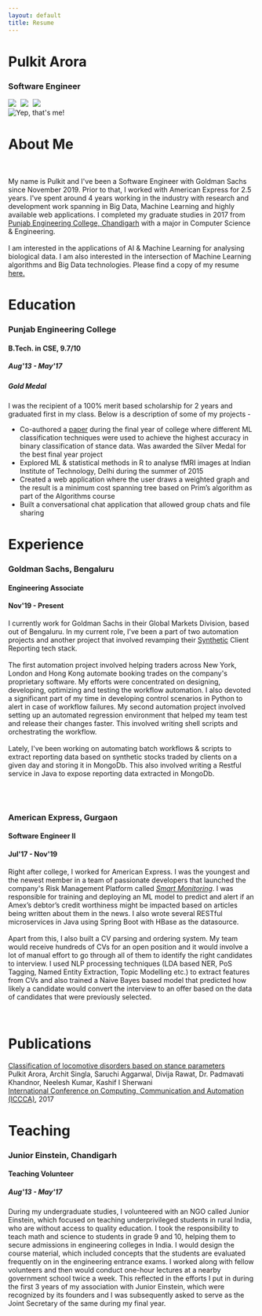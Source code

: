 ```yaml
---
layout: default
title: Resume
---
```


<div class="container">
  <!-- picture -->
  <div class="row top-bottom-buffer" id="explore">
    <div class="col-xs-12 col-sm-6 col-md-6 col-lg-9 header-left">
      <div> <h1>Pulkit Arora</h1> </div>
      <div> <h3>Software Engineer</h3> </div>
      <div>
      <a href="https://www.linkedin.com/in/pulkit-arora-16abbab1/" target="_blank"><img src="resources/linkedin_favicon.png" class="favicon"></a>
      <a href="mailto:pulkitarora22@gmail.com" target="_blank" style="margin-left:5px;"><img src="resources/email_favicon.png" class="favicon"></a>
      <a href="https://github.com/arora-pulkit" target="_blank" style="margin-left:5px;"><img src="resources/github_favicon.png" class="favicon"></a>
      </div>
    </div>
    <div class="col-xs-12 col-sm-6 col-md-6 col-lg-3 header-right">
      <div class="float-lg-right float-md-right float-sm-right"><img src="resources/me.jpg" alt="Yep, that's me!" style="min-width:180px; max-height: 250px;"></div>
    </div>
  </div>
  <!-- about me -->
  <div class="row top-bottom-buffer" id="about-me">
      <div class="mx-auto col-xs-12 col-sm-12 col-md-12 col-lg-12">
        <h1> About Me </h1><br>
        <p class="text-justify">My name is Pulkit and I've been a Software Engineer with Goldman Sachs since November 2019. Prior to that, I worked with American Express for 2.5 years. I've spent around 4 years working in the industry with research and development work spanning in Big Data, Machine Learning and highly available web applications. I completed my graduate studies in 2017 from <a href="https://www.pec.ac.in/" target="_blank">Punjab Engineering College, Chandigarh</a> with a major in Computer Science & Engineering. <br><br>
        I am interested in the applications of AI & Machine Learning for analysing biological data. I am also interested in the intersection of Machine Learning algorithms and Big Data technologies. Please find a copy of my resume <a href="resources/CV.pdf" target="_blank">here.</a></p>
      </div>
    </div>
      <!-- education -->
    <div class="row top-bottom-buffer" id="education">
        <div class="mx-auto col-xs-12 col-sm-12 col-md-12 col-lg-12 ">
        <h1> Education </h1>
        </div>
    </div>
  <div class="row" id="education-details">
    <div class="mx-auto col-xs-12 col-sm-6 col-md-6 col-lg-4 header-left">
      <div><h3>Punjab Engineering College</h3></div>
      <div><h4>B.Tech. in CSE, 9.7/10</h4></div>
      <div><h5>Aug'13 - May'17</h5></div>
      <div><h5>Gold Medal</h5></div>
    </div>
    <div class="mx-auto col-xs-12 col-sm-6 col-md-6 col-lg-8 header-right">
      <div><p class="text-justify">I was the recipient of a 100% merit based scholarship for 2 years and graduated first in my class. Below is a description of some of my projects - </p></div>
      <!--<h4>Projects</h4>-->
      <ul>
        <li>Co-authored a ​<a href="https://doi.org/10.1109/CCAA.2017.8229773" target="_blank">paper</a> during the final year of college where different ML classification techniques ​were used to achieve the highest accuracy in binary classification of stance data. Was awarded the Silver Medal for the best final year project</li>
        <li>Explored ML & statistical methods in R to analyse fMRI images at Indian Institute of Technology, Delhi during the summer of 2015</li>
        <li>Created a web application where the user draws a weighted graph and the result is a minimum cost spanning tree based on Prim’s algorithm as part of the Algorithms course</li>
        <li>Built a conversational chat application that allowed group chats and file sharing</li>
      </ul>
    </div>
  </div>
  <!--
  
  <div class="row" id="education-details2">
    <div class="mx-auto col-xs-12 col-sm-12 col-md-12 col-lg-12">
      <div><h4>Relevant Courses</h4></div>
      <div><p class="text-justify">Neural Networks, Artificial Intelligence, Design and Analysis of Algorithms, Data Structures, Theory of Computing, Discrete Mathematics, Database Management Systems, Multimedia Technologies</p></div>
    </div>
  </div>

  <!-- experience -->
  <div class="row top-bottom-buffer" id="experience">
    <div class="mx-auto col-xs-12 col-sm-12 col-md-12 col-lg-12">
      <h1> Experience </h1>
    </div>
  </div>
  <div class="row" id="experience-details">
    <div class="mx-auto col-xs-12 col-sm-6 col-md-6 col-lg-4 header-left">
      <div><h3>Goldman Sachs, Bengaluru</h3></div>
      <div><h4>Engineering Associate</h4></div>
      <div><h4>Nov'19 - Present</h4></div>
    </div>
    <div class="mx-auto col-xs-12 col-sm-6 col-md-6 col-lg-8 header-right">
      <p class="text-justify">I currently work for Goldman Sachs in their Global Markets Division, based out of Bengaluru. In my current role, I've been a part of two automation projects and another project that involved revamping their <a href="http://marketswiki.com/wiki/Synthetic_trades#:~:text=A%20synthetic%20trade%20or%20synthetic,the%20same%20risk%2Dreward%20profile.">Synthetic</a> Client Reporting tech stack. <br><br>
      The first automation project involved helping traders across New York, London and Hong Kong automate booking trades on the company's proprietary software. My efforts were concentrated on designing, developing, optimizing and testing the workflow automation. I also devoted a significant part of my time in developing control scenarios in Python to alert in case of workflow failures. My second automation project involved setting up an automated regression environment that helped my team test and release their changes faster. This involved writing shell scripts and orchestrating the workflow.<br><br>
      Lately, I've been working on automating batch workflows & scripts to extract reporting data based on synthetic stocks traded by clients on a given day and storing it in MongoDb. This also involved writing a Restful service in Java to expose reporting data extracted in MongoDb.
      </p><br><br>
    </div>
    <div class="mx-auto col-xs-12 col-sm-6 col-md-6 col-lg-4 header-left">
      <div><h3>American Express, Gurgaon</h3></div>
      <div><h4>Software Engineer II</h4></div>
      <div><h4>Jul'17 - Nov'19</h4></div>
    </div>
    <div class="mx-auto col-xs-12 col-sm-6 col-md-6 col-lg-8 header-right">
      <p class="text-justify">Right after college, I worked for American Express. I was the youngest and the newest member in a team of passionate developers that launched the company's Risk Management Platform called <a href="https://deloitte.wsj.com/riskandcompliance/2018/01/29/shaping-strategy-with-data-and-insights-paul-fabara-cro-american-express/" target="_blank"><i>Smart Monitoring</i></a>. I was responsible for training and deploying an ML model to predict and alert if an Amex’s debtor’s credit worthiness might be impacted based on articles being written about them in the news. I also wrote several RESTful microservices in Java using Spring Boot with HBase as the datasource. <br><br>
      Apart from this, I also built a CV parsing and ordering system. My team would receive hundreds of CVs for an open position and it would involve a lot of manual effort to go through all of them to identify the right candidates to interview. I used NLP processing techniques (LDA based NER, PoS Tagging, Named Entity Extraction, Topic Modelling etc.) to extract features from CVs and also trained a Naive Bayes based model that predicted how likely a candidate would convert the interview to an offer based on the data of candidates that were previously selected. </p> <br>
    </div>
  </div>
  <!-- publications -->
  <div class="row top-bottom-buffer" id="publications">
    <div class="mx-auto col-xs-12 col-sm-12 col-md-12 col-lg-12 ">
      <h1> Publications </h1>
    </div>
  </div>
  <div class="row" id="interest-details">
    <div class="mx-auto col-xs-12 col-sm-12 col-md-12 col-lg-12">
        <a href="https://doi.org/10.1109/CCAA.2017.8229773" target="_blank"> Classification of locomotive disorders based on stance parameters</a><br> Pulkit Arora, Archit Singla, Saruchi Aggarwal, Divija Rawat, Dr. Padmavati Khandnor, Neelesh Kumar, Kashif I Sherwani<br> <a href="https://ieeexplore.ieee.org/xpl/conhome/8168800/proceeding" target="_blank"> International Conference on Computing, Communication and Automation (ICCCA)</a>, 2017
    </div>

  </div>
  <!-- teaching -->
  <div class="row top-bottom-buffer" id="teaching">
    <div class="mx-auto col-xs-12 col-sm-12 col-md-12 col-lg-12 ">
      <h1> Teaching </h1>
    </div>
  </div>
  <div class="row" id="interest-details">
    <div class="mx-auto col-xs-12 col-sm-6 col-md-6 col-lg-4 header-left">
      <div><h3>Junior Einstein, Chandigarh</h3></div>
      <div><h4>Teaching Volunteer</h4></div>
      <div><h5>Aug'13 - May'17</h5></div>
    </div>
    <div class="mx-auto col-xs-12 col-sm-6 col-md-6 col-lg-8 header-right">
      <div><p class="text-justify">During my undergraduate studies, I volunteered with an NGO called Junior Einstein, which focused on teaching underprivileged students in rural India, who are without access to quality education.  I took the responsibility to teach math and science to students in grade 9 and 10, helping them to secure admissions in engineering colleges in India. I would design the course material, which included concepts that the students are evaluated frequently on in the engineering entrance exams. I worked along with fellow volunteers and then would conduct one-hour lectures at a nearby government school twice a week. This reflected in the efforts I put in during the first 3 years of my association with Junior Einstein, which were recognized by its founders and I was subsequently asked to serve as the Joint Secretary of the same during my final year.
      </p></div>
    </div>
  </div>
</div>
